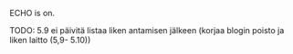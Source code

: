 ECHO is on.

TODO: 5.9 ei päivitä listaa liken antamisen jälkeen (korjaa blogin poisto ja liken laitto (5,9- 5.10))